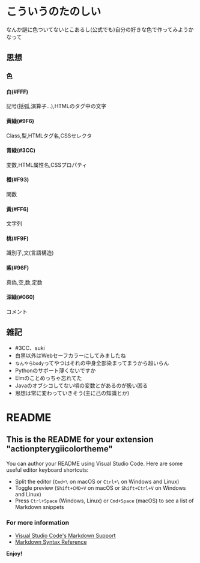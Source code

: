 # こういうのたのしい

なんか謎に色ついてないとこあるし(公式でも)自分の好きな色で作ってみようかなって

## 思想

### 色

#### 白(#FFF)
記号(括弧,演算子...),HTMLのタグ中の文字

#### 黄緑(#9F6)
Class,型,HTMLタグ名,CSSセレクタ

#### 青緑(#3CC)
変数,HTML属性名,CSSプロパティ

#### 橙(#F93)
関数

#### 黃(#FF6)
文字列

#### 桃(#F9F)
識別子,文(言語構造)

#### 紫(#96F)
真偽,空,数,定数

#### 深緑(#060)
コメント

## 雑記
- #3CC、suki
- 白黒以外はWebセーフカラーにしてみましたね
- `なんやらbody`ってやつはそれの中身全部染まってまうから超いらん
- Pythonのサポート薄くないですか
- Elmのことめっちゃ忘れてた
- Javaのオブシコしてない頃の変数とがあるのが扱い困る
- 思想は常に変わっていきそう(主に己の知識とか)



# README
## This is the README for your extension "actionpterygiicolortheme"
You can author your README using Visual Studio Code.  Here are some useful editor keyboard shortcuts:

* Split the editor (`Cmd+\` on macOS or `Ctrl+\` on Windows and Linux)
* Toggle preview (`Shift+CMD+V` on macOS or `Shift+Ctrl+V` on Windows and Linux)
* Press `Ctrl+Space` (Windows, Linux) or `Cmd+Space` (macOS) to see a list of Markdown snippets

### For more information
* [Visual Studio Code's Markdown Support](http://code.visualstudio.com/docs/languages/markdown)
* [Markdown Syntax Reference](https://help.github.com/articles/markdown-basics/)

**Enjoy!**



